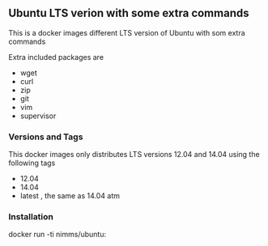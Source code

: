 ## Ubuntu LTS verion with some extra commands

This is a docker images different LTS version of Ubuntu with som extra commands

Extra included packages are
- wget
- curl
- zip
- git
- vim 
- supervisor

### Versions and Tags

This docker images only distributes LTS versions 12.04 and 14.04 using the following tags

- 12.04
- 14.04
- latest , the same as 14.04 atm


### Installation

docker run -ti nimms/ubuntu:<tag>


